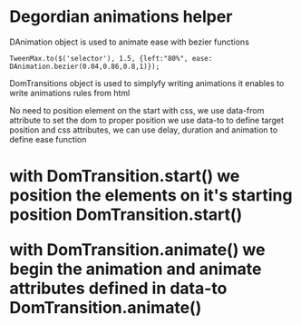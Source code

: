 Degordian animations helper
=======
DAnimation object is used to animate ease with bezier functions

    TweenMax.to($('selector'), 1.5, {left:"80%", ease: DAnimation.bezier(0.04,0.86,0.8,1)});


DomTransitions object is used to simplyfy writing animations it enables to write animations rules from html

No need to position element on the start with css, we use data-from attribute to set the dom to proper position we use data-to to define target position and css attributes, we can use delay, duration and animation to define ease function
    <h1 data-transform
          data-from="transform:translate(0px,-100px), opacity: 0"
          data-to="transform:translate(0px,0px), opacity:1, duration:0.6, delay:0.3, animation:Power2.easeOut"
      >


with DomTransition.start() we position the elements on it's starting position
    DomTransition.start()

with DomTransition.animate() we begin the animation and animate attributes defined in data-to
    DomTransition.animate()
